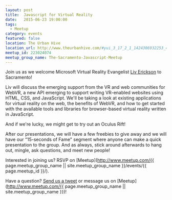 ```yaml
---
layout: post
title:  Javascript for Virtual Reality
date:   2015-06-23 19:00:00
tags:
  - Meetup
category: events
featured: false
location: The Urban Hive
location_url: http://www.theurbanhive.com/#yui_3_17_2_1_1424386932253_440
meetup_id: 223024074
meetup_group_name: The-Sacramento-Javascript-Meetup
---
```


Join us as we welcome Microsoft Virtual Reality Evangelist 
[Liv Erickson](https://twitter.com/misslivirose) to Sacramento!

<!-- more -->

Liv will discuss the emerging support from the VR and web communities for WebVR, a new API emerging to support writing VR-enabled websites using HTML, CSS, and JavaScript. We'll be taking a look at existing applications for virtual reality on the web, the benefits of WebVR, and how to get started with the available tools and libraries for browser-based virtual reality written in JavaScript.

And if we're lucky, we might get to try out an Oculus Rift!

After our presentations, we will have a few freebies to give away and we will
have our "15-seconds of Fame" segment where anyone can make a quick
presentation to the group. And as always, stick around afterwards to hang out,
mingle, ask questions, and meet new people!

Interested in joining us? RSVP on
[Meetup](http://www.meetup.com/{{ page.meetup_group_name || site.meetup_group_name }}/events/{{ page.meetup_id }}/).

Have a question? [Send us a tweet](https://twitter.com/sac_js) or message us
on [Meetup](http://www.meetup.com/{{ page.meetup_group_name || site.meetup_group_name }})!
